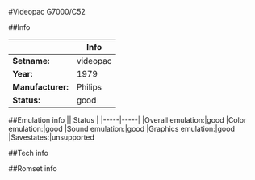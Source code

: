 #Videopac G7000/C52

##Info

||Info|
|-----|-----|
|**Setname:**|videopac
|**Year:**|1979
|**Manufacturer:**|Philips
|**Status:**|good

##Emulation info
|| Status |
|-----|-----|
|Overall emulation:|good
|Color emulation:|good
|Sound emulation:|good
|Graphics emulation:|good
|Savestates:|unsupported

##Tech info

##Romset info

<!--- START OF EDITED COMMENT DO NOT TOUCH TEXT ABOVE-->
